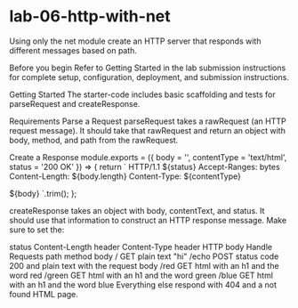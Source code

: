 # lab-06-http-with-net

Using only the net module create an HTTP server that responds with different messages based on path.

Before you begin
Refer to Getting Started in the lab submission instructions for complete setup, configuration, deployment, and submission instructions.

Getting Started
The starter-code includes basic scaffolding and tests for parseRequest and createResponse.

Requirements
Parse a Request
parseRequest takes a rawRequest (an HTTP request message). It should take that rawRequest and return an object with body, method, and path from the rawRequest.

Create a Response
module.exports = ({ body = '', contentType = 'text/html', status = '200 OK' }) => { return ` HTTP/1.1 ${status} Accept-Ranges: bytes Content-Length: ${body.length} Content-Type: ${contentType}

${body} `.trim(); };

createResponse takes an object with body, contentText, and status. It should use that information to construct an HTTP response message. Make sure to set the:

status
Content-Length header
Content-Type header
HTTP body
Handle Requests
path	method	body
/	GET	plain text "hi"
/echo	POST	status code 200 and plain text with the request body
/red	GET	html with an h1 and the word red
/green	GET	html with an h1 and the word green
/blue	GET	html with an h1 and the word blue
Everything else respond with 404 and a not found HTML page.